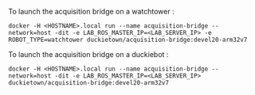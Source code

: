 

To launch the acquisition bridge on a watchtower : 

```
docker -H <HOSTNAME>.local run --name acquisition-bridge --network=host -dit -e LAB_ROS_MASTER_IP=<LAB_SERVER_IP> -e ROBOT_TYPE=watchtower duckietown/acquisition-bridge:devel20-arm32v7
```

To launch the acquisition bridge on a duckiebot : 

```
docker -H <HOSTNAME>.local run --name acquisition-bridge --network=host -dit -e LAB_ROS_MASTER_IP=<LAB_SERVER_IP> duckietown/acquisition-bridge:devel20-arm32v7
```
